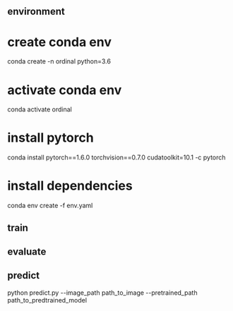 ## environment
# create conda env
conda create -n ordinal python=3.6
# activate conda env
conda activate ordinal
# install pytorch
conda install pytorch==1.6.0 torchvision==0.7.0 cudatoolkit=10.1 -c pytorch
# install dependencies
conda env create -f env.yaml





## train


## evaluate

## predict
python predict.py --image_path path_to_image --pretrained_path path_to_predtrained_model



